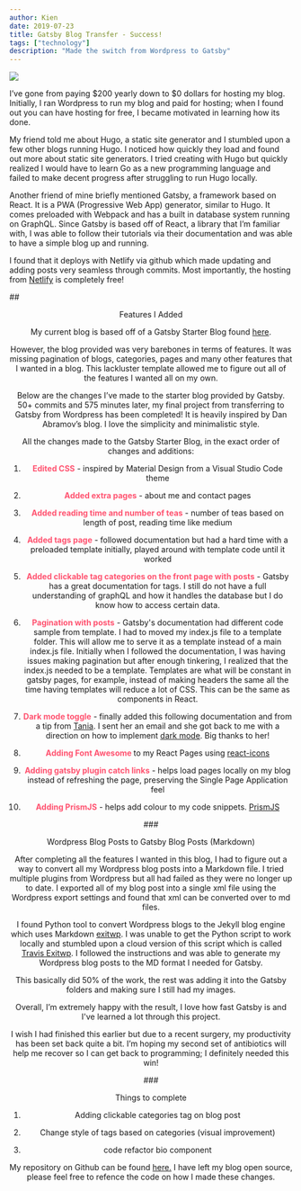 ```yaml
---
author: Kien
date: 2019-07-23
title: Gatsby Blog Transfer - Success!
tags: ["technology"]
description: "Made the switch from Wordpress to Gatsby"
---
```


![](https://images.unsplash.com/photo-1501504905252-473c47e087f8?ixlib=rb-1.2.1&ixid=eyJhcHBfaWQiOjEyMDd9&auto=format&fit=crop&w=1267&q=80)

I’ve gone from paying $200 yearly down to $0 dollars for hosting my blog. Initially, I ran Wordpress to run my blog and paid for hosting; when I found out you can have hosting for free, I became motivated in learning how its done.

My friend told me about Hugo, a static site generator and I stumbled upon a few other blogs running Hugo. I noticed how quickly they load and found out more about static site generators. I tried creating with Hugo but quickly realized I would have to learn Go as a new programming language and failed to make decent progress after struggling to run Hugo locally.

Another friend of mine briefly mentioned Gatsby, a framework based on React. It is a PWA (Progressive Web App) generator, similar to Hugo. It comes preloaded with Webpack and has a built in database system running on GraphQL. Since Gatsby is based off of React, a library that I’m familiar with, I was able to follow their tutorials via their documentation and was able to have a simple blog up and running.

I found that it deploys with Netlify via github which made updating and adding posts very seamless through commits. Most importantly, the hosting from <a href="https://www.netlify.com/" target="_blank">Netlify</a> is completely free!

##<center>Features I Added

My current blog is based off of a Gatsby Starter Blog found <a href="https://gatsby-starter-blog-demo.netlify.com/" target="_blank">here</a>.

However, the blog provided was very barebones in terms of features. It was missing pagination of blogs, categories, pages and many other features that I wanted in a blog. This lackluster template allowed me to figure out all of the features I wanted all on my own.

Below are the changes I’ve made to the starter blog provided by Gatsby. 50+ commits and 575 minutes later, my final project from transferring to Gatsby from Wordpress has been completed! It is heavily inspired by Dan Abramov’s blog. I love the simplicity and minimalistic style.

All the changes made to the Gatsby Starter Blog, in the exact order of changes and additions:

1. <b style="color: #FF5370">Edited CSS</b> - inspired by Material Design from a Visual Studio Code theme

2. <b style="color: #FF5370">Added extra pages</b> - about me and contact pages

3. <b style="color: #FF5370">Added reading time and number of teas</b> - number of teas based on length of post, reading time like medium

4. <b style="color: #FF5370">Added tags page</b> - followed documentation but had a hard time with a preloaded template initially, played around with template code until it worked
5. <b style="color: #FF5370">Added clickable tag categories on the front page with posts</b> - Gatsby has a great documentation for tags. I still do not have a full understanding of graphQL and how it handles the database but I do know how to access certain data.
6. <b style="color: #FF5370">Pagination with posts</b> - Gatsby's documentation had different code sample from template. I had to moved my index.js file to a template folder. This will allow me to serve it as a template instead of a main index.js file. Initially when I followed the documentation, I was having issues making pagination but after enough tinkering, I realized that the index.js needed to be a template. Templates are what will be constant in gatsby pages, for example, instead of making headers the same all the time having templates will reduce a lot of CSS. This can be the same as components in React.
7. <b style="color: #FF5370">Dark mode toggle</b> - finally added this following documentation and from a tip from <a href="https://www.taniarascia.com/" target="_blank">Tania</a>. I sent her an email and she got back to me with a direction on how to implement <a href="https://www.gatsbyjs.org/blog/2019-01-31-using-react-context-api-with-gatsby/" target="_blank">dark mode</a>. Big thanks to her!
8. <b style="color: #FF5370">Adding Font Awesome </b> to my React Pages using <a href="https://github.com/react-icons/react-icons" target="_blank">react-icons</a>
9. <b style="color: #FF5370">Adding gatsby plugin catch links</b> - helps load pages locally on my blog instead of refreshing the page, preserving the Single Page Application feel
10. <b style="color: #FF5370">Adding PrismJS</b> - helps add colour to my code snippets. <a href="https://prismjs.com/" target="_blank">PrismJS</a>

###<center>Wordpress Blog Posts to Gatsby Blog Posts (Markdown)

After completing all the features I wanted in this blog, I had to figure out a way to convert all my Wordpress blog posts into a Markdown file. I tried multiple plugins from Wordpress but all had failed as they were no longer up to date. I exported all of my blog post into a single xml file using the Wordpress export settings and found that xml can be converted over to md files.

I found Python tool to convert Wordpress blogs to the Jekyll blog engine which uses Markdown <a href="https://github.com/thomasf/exitwp" target="\_blank"> exitwp</a>. I was unable to get the Python script to work locally and stumbled upon a cloud version of this script which is called <a href="https://github.com/kxdang/travis-exitwp" target="_blank">Travis Exitwp</a>. I followed the instructions and was able to generate my Wordpress blog posts to the MD format I needed for Gatsby.

This basically did 50% of the work, the rest was adding it into the Gatsby folders and making sure I still had my images.

Overall, I’m extremely happy with the result, I love how fast Gatsby is and I've learned a lot through this project.

I wish I had finished this earlier but due to a recent surgery, my productivity has been set back quite a bit. I’m hoping my second set of antibiotics will help me recover so I can get back to programming; I definitely needed this win!

###<center>Things to complete

1. Adding clickable categories tag on blog post

2. Change style of tags based on categories (visual improvement)

3. code refactor bio component

My repository on Github can be found <a href="https://github.com/kxdang/gatsbyblog" target="_blank">here.</a> I have left my blog open source, please feel free to refence the code on how I made these changes.
